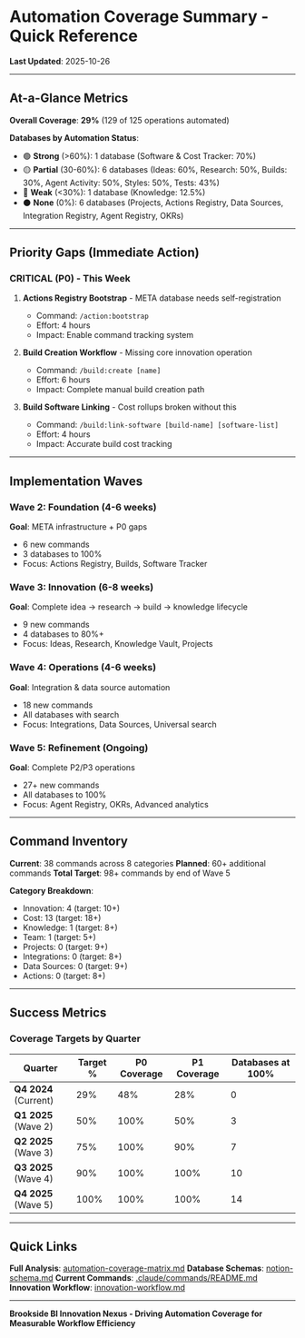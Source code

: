 # Automation Coverage Summary - Quick Reference

**Last Updated**: 2025-10-26

---

## At-a-Glance Metrics

**Overall Coverage**: **29%** (129 of 125 operations automated)

**Databases by Automation Status**:
- 🟢 **Strong** (>60%): 1 database (Software & Cost Tracker: 70%)
- 🟡 **Partial** (30-60%): 6 databases (Ideas: 60%, Research: 50%, Builds: 30%, Agent Activity: 50%, Styles: 50%, Tests: 43%)
- 🔴 **Weak** (<30%): 1 database (Knowledge: 12.5%)
- ⚫ **None** (0%): 6 databases (Projects, Actions Registry, Data Sources, Integration Registry, Agent Registry, OKRs)

---

## Priority Gaps (Immediate Action)

### CRITICAL (P0) - This Week

1. **Actions Registry Bootstrap** - META database needs self-registration
   - Command: `/action:bootstrap`
   - Effort: 4 hours
   - Impact: Enable command tracking system

2. **Build Creation Workflow** - Missing core innovation operation
   - Command: `/build:create [name]`
   - Effort: 6 hours
   - Impact: Complete manual build creation path

3. **Build Software Linking** - Cost rollups broken without this
   - Command: `/build:link-software [build-name] [software-list]`
   - Effort: 4 hours
   - Impact: Accurate build cost tracking

---

## Implementation Waves

### Wave 2: Foundation (4-6 weeks)
**Goal**: META infrastructure + P0 gaps
- 6 new commands
- 3 databases to 100%
- Focus: Actions Registry, Builds, Software Tracker

### Wave 3: Innovation (6-8 weeks)
**Goal**: Complete idea → research → build → knowledge lifecycle
- 9 new commands
- 4 databases to 80%+
- Focus: Ideas, Research, Knowledge Vault, Projects

### Wave 4: Operations (4-6 weeks)
**Goal**: Integration & data source automation
- 18 new commands
- All databases with search
- Focus: Integrations, Data Sources, Universal search

### Wave 5: Refinement (Ongoing)
**Goal**: Complete P2/P3 operations
- 27+ new commands
- All databases to 100%
- Focus: Agent Registry, OKRs, Advanced analytics

---

## Command Inventory

**Current**: 38 commands across 8 categories
**Planned**: 60+ additional commands
**Total Target**: 98+ commands by end of Wave 5

**Category Breakdown**:
- Innovation: 4 (target: 10+)
- Cost: 13 (target: 18+)
- Knowledge: 1 (target: 8+)
- Team: 1 (target: 5+)
- Projects: 0 (target: 9+)
- Integrations: 0 (target: 8+)
- Data Sources: 0 (target: 9+)
- Actions: 0 (target: 8+)

---

## Success Metrics

### Coverage Targets by Quarter

| Quarter | Target % | P0 Coverage | P1 Coverage | Databases at 100% |
|---------|----------|-------------|-------------|-------------------|
| **Q4 2024** (Current) | 29% | 48% | 28% | 0 |
| **Q1 2025** (Wave 2) | 50% | 100% | 50% | 3 |
| **Q2 2025** (Wave 3) | 75% | 100% | 90% | 7 |
| **Q3 2025** (Wave 4) | 90% | 100% | 100% | 10 |
| **Q4 2025** (Wave 5) | 100% | 100% | 100% | 14 |

---

## Quick Links

**Full Analysis**: [automation-coverage-matrix.md](./automation-coverage-matrix.md)
**Database Schemas**: [notion-schema.md](./notion-schema.md)
**Current Commands**: [.claude/commands/README.md](../.claude/commands/README.md)
**Innovation Workflow**: [innovation-workflow.md](./innovation-workflow.md)

---

**Brookside BI Innovation Nexus - Driving Automation Coverage for Measurable Workflow Efficiency**
